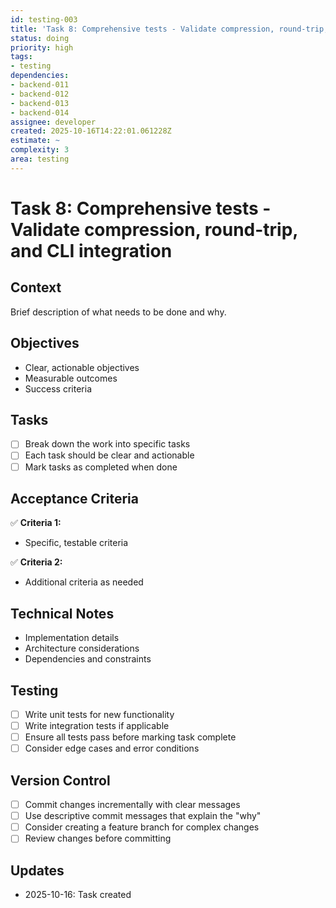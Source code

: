 ```yaml
---
id: testing-003
title: 'Task 8: Comprehensive tests - Validate compression, round-trip, and CLI integration'
status: doing
priority: high
tags:
- testing
dependencies:
- backend-011
- backend-012
- backend-013
- backend-014
assignee: developer
created: 2025-10-16T14:22:01.061228Z
estimate: ~
complexity: 3
area: testing
---
```


# Task 8: Comprehensive tests - Validate compression, round-trip, and CLI integration

## Context
Brief description of what needs to be done and why.

## Objectives
- Clear, actionable objectives
- Measurable outcomes
- Success criteria

## Tasks
- [ ] Break down the work into specific tasks
- [ ] Each task should be clear and actionable
- [ ] Mark tasks as completed when done

## Acceptance Criteria
✅ **Criteria 1:**
- Specific, testable criteria

✅ **Criteria 2:**
- Additional criteria as needed

## Technical Notes
- Implementation details
- Architecture considerations
- Dependencies and constraints

## Testing
- [ ] Write unit tests for new functionality
- [ ] Write integration tests if applicable
- [ ] Ensure all tests pass before marking task complete
- [ ] Consider edge cases and error conditions

## Version Control
- [ ] Commit changes incrementally with clear messages
- [ ] Use descriptive commit messages that explain the "why"
- [ ] Consider creating a feature branch for complex changes
- [ ] Review changes before committing

## Updates
- 2025-10-16: Task created
